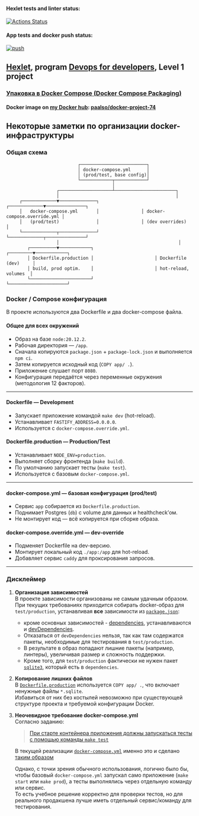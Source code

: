 #### Hexlet tests and linter status:
[![Actions Status](https://github.com/paalso/docker-project-74/actions/workflows/hexlet-check.yml/badge.svg)](https://github.com/paalso/docker-project-74/actions)

#### App tests and docker push status:
[![push](https://github.com/paalso/docker-project-74/actions/workflows/push.yml/badge.svg)](https://github.com/paalso/docker-project-74/actions/workflows/push.yml)

## [Hexlet](https://ru.hexlet.io/), program [Devops for developers](https://ru.hexlet.io/programs/devops-for-developers), Level 1 project
### [Упаковка в Docker Compose (Docker Compose Packaging)](https://ru.hexlet.io/programs/python/projects/74)

#### Docker image on [my Docker hub](https://hub.docker.com/u/paalso): [paalso/docker-project-74](https://hub.docker.com/r/paalso/docker-project-74)

## Некоторые заметки по организации docker-инфраструктуры

### Общая схема
```
                           ┌─────────────────────────┐
                           │ docker-compose.yml      │
                           │ (prod/test, base config)│
                           └────────────┬────────────┘
                                        │
                   ┌────────────────────┴───────────────────────┐
                   │                                            │
     ┌─────────────▼──────────────┐                ┌─────────────▼───────────────┐
     │   docker-compose.yml       │                │ docker-compose.override.yml │
     │   (prod/test)              │                │ (dev overrides)             │
     └─────────────┬──────────────┘                └─────────────┬───────────────┘
                   │                                             │
        ┌──────────▼────────────┐                       ┌─────────▼────────────┐
        │ Dockerfile.production │                       │ Dockerfile (dev)     │
        │ build, prod optim.    │                       │ hot-reload, volumes  │
        └───────────────────────┘                       └──────────────────────┘
```

### Docker / Compose конфигурация

В проекте используются два Dockerfile и два docker-compose файла.

#### Общее для всех окружений
- Образ на базе `node:20.12.2`.
- Рабочая директория — `/app`.
- Сначала копируются `package.json` + `package-lock.json` и выполняется `npm ci`.
- Затем копируется исходный код (`COPY app/ .`).
- Приложение слушает порт `8080`.
- Конфигурация передаётся через переменные окружения (методология 12 факторов).

---

#### **Dockerfile** — Development
- Запускает приложение командой `make dev` (hot-reload).
- Устанавливает `FASTIFY_ADDRESS=0.0.0.0`.
- Используется с `docker-compose.override.yml`.

#### **Dockerfile.production** — Production/Test
- Устанавливает `NODE_ENV=production`.
- Выполняет сборку фронтенда (`make build`).
- По умолчанию запускает тесты (`make test`).
- Используется с базовым `docker-compose.yml`.

---

#### **docker-compose.yml** — базовая конфигурация (prod/test)
- Сервис `app` собирается из `Dockerfile.production`.
- Поднимает Postgres (`db`) с volume для данных и healthcheck’ом.
- Не монтирует код — всё копируется при сборке образа.

#### **docker-compose.override.yml** — dev-override
- Подменяет Dockerfile на dev-версию.
- Монтирует локальный код `./app:/app` для hot-reload.
- Добавляет сервис `caddy` для проксирования запросов.

---

### Дисклеймер

1. **Организация зависимостей**  
   В проекте зависимости организованы не самым удачным образом. При текущих требованиях приходится собирать docker-образ для `test/production`, устанавливая **все** зависимости из [`package.json`](https://github.com/paalso/docker-project-74/blob/main/app/package.json):  
   - кроме основных зависимостей - [dependencies](https://github.com/paalso/docker-project-74/blob/128819849adb570db3679efaa06559c274d6ffd8/app/package.json#L38), устанавливаются и [devDependencies](https://github.com/paalso/docker-project-74/blob/128819849adb570db3679efaa06559c274d6ffd8/app/package.json#L73).  
   - Отказаться от `devDependencies` нельзя, так как там содержатся пакеты, необходимые для тестирования в `test/production`.  
   - В результате в образ попадают лишние пакеты (например, линтеры), увеличивая размер и сложность поддержки.  
   - Кроме того, для `test/production` фактически не нужен пакет [`sqlite3`](https://github.com/paalso/docker-project-74/blob/main/app/package.json#L70), который есть в `dependencies`.

2. **Копирование лишних файлов**  
   В [`Dockerfile.production`](https://github.com/paalso/docker-project-74/blob/main/Dockerfile.production) используется `COPY app/ .`, что включает ненужные файлы `*.sqlite`.  
   Избавиться от них без костылей невозможно при существующей структуре проекта и требуемой конфигурации Docker.

3. **Неочевидное требование docker-compose.yml**  
   Согласно заданию:  
   > [При старте контейнера приложения должны запускаться тесты с помощью команды `make test`](https://ru.hexlet.io/projects/74/members/47176?step=2)

   В текущей реализации [`docker-compose.yml`](https://github.com/paalso/docker-project-74/blob/main/docker-compose.yml) именно это и сделано [таким образом](https://github.com/paalso/docker-project-74/blob/128819849adb570db3679efaa06559c274d6ffd8/docker-compose.yml#L22)

   Однако, с точки зрения обычного использования, логично было бы, чтобы базовый `docker-compose.yml` запускал само приложение (`make start` или `make prod`), а тесты выполнялись через отдельную команду или сервис.  
   То есть учебное решение корректно для проверки тестов, но для реального продакшена лучше иметь отдельный сервис/команду для тестирования.
